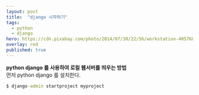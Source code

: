 ```yaml
---
layout: post
title:  "django 시작하기"
tags:
  - python
  - django
hero: https://cdn.pixabay.com/photo/2014/07/30/22/56/workstation-405768_960_720.jpg
overlay: red
published: true
---
```


**python django 를 사용하여 로컬 웹서버를 띄우는 방법**
<br>
먼저 python django 를 설치한다.
```cmd
$ django-admin startproject myproject
```
